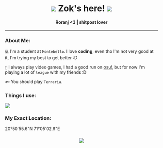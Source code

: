 <h1 align="center"><img src="https://cdn.discordapp.com/emojis/1128560922139574312.gif?size=96"> Zok's here! <img src="https://cdn.discordapp.com/attachments/800117040156377129/1210281877156536381/amogus_sus_sus_sus.png?ex=65e9fdd5&is=65d788d5&hm=a0b475d73e08227e27066a4d4b16ef78b8a7a37c2b4751fe23b9c12fe468b244&"></h1>

<h4 align='center'>
  Roranj <3 | shitpost lover
</h4>

---------------------------------------

### About Me:

`💻` I'm a student at `Montebello`. I love <b>coding</b>, even tho I'm not very good at it, I'm trying my best to get better :D

`👾` I always play video games, I had a good run on [osu!](https://osu.ppy.sh/users/13080423), but for now I'm playing a lot of `league` with my friends :D 

`🐟` You should play `Terraria`.

### Things I use:

[![](https://skillicons.dev/icons?i=ps,py,unity)](https://skillicons.dev)

### My Exact Location:

20°50'55.6"N 71°05'02.6"E


<h3 align="center"><img src="https://cdn.discordapp.com/attachments/469153042537644064/1210328308747739196/Jhin.png?ex=65ea2913&is=65d7b413&hm=e93e05270839d47900095be8ecb7cc10e5238e48eeecf17b47882eae846caa4c&"></img></h3>
